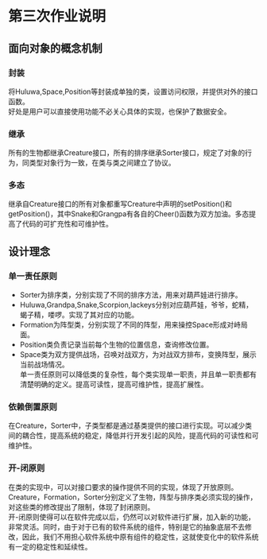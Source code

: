 # 第三次作业说明
## 面向对象的概念机制
### 封装
将Huluwa,Space,Position等封装成单独的类，设置访问权限，并提供对外的接口函数。  
好处是用户可以直接使用功能不必关心具体的实现，也保护了数据安全。
### 继承
所有的生物都继承Creature接口，所有的排序继承Sorter接口，规定了对象的行为，同类型对象行为一致，在类与类之间建立了协议。
### 多态
继承自Creature接口的所有对象都重写Creature中声明的setPosition()和getPosition()，其中Snake和Grangpa有各自的Cheer()函数为双方加油。多态提高了代码的可扩充性和可维护性。

## 设计理念
### 单一责任原则
* Sorter为排序类，分别实现了不同的排序方法，用来对葫芦娃进行排序。
* Huluwa,Grandpa,Snake,Scorpion,lackeys分别对应葫芦娃，爷爷，蛇精，蝎子精，喽啰。实现了其对应的功能。  
* Formation为阵型类，分别实现了不同的阵型，用来操控Space形成对峙局面。
* Position类负责记录当前每个生物的位置信息，查询修改位置。    
* Space类为双方提供战场，召唤对战双方，为对战双方排布，变换阵型，展示当前战场情况。  
单一责任原则可以降低类的复杂性，每个类实现单一职责，并且单一职责都有清楚明确的定义。提高可读性，提高可维护性，提高扩展性。
### 依赖倒置原则
在Creature，Sorter中，子类型都是通过基类提供的接口进行实现。可以减少类间的耦合性，提高系统的稳定，降低并行开发引起的风险，提高代码的可读性和可维护性。
### 开-闭原则
在类的实现中，可以对接口要求的操作提供不同的实现，体现了开放原则。Creature，Formation，Sorter分别定义了生物，阵型与排序类必须实现的操作，对这些类的修改提出了限制，体现了封闭原则。  
开-闭原则使得可以在软件完成以后，仍然可以对软件进行扩展，加入新的功能，非常灵活。同时，由于对于已有的软件系统的组件，特别是它的抽象底层不去修改，因此，我们不用担心软件系统中原有组件的稳定性，这就使变化中的软件系统有一定的稳定性和延续性。
